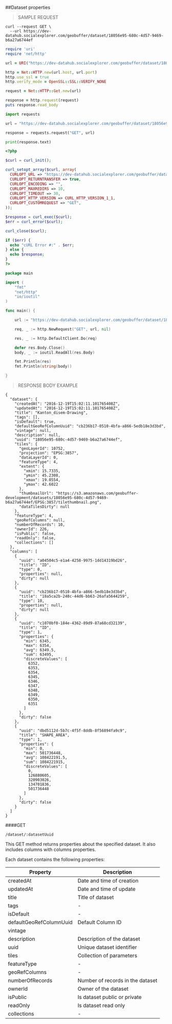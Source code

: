 ##Dataset properties


> SAMPLE REQUEST

```shell
curl --request GET \
  --url https://dev-datahub.socialexplorer.com/geobuffer/dataset/18056e95-680c-4d57-9469-b6a27a6744ef
```

```ruby
require 'uri'
require 'net/http'

url = URI("https://dev-datahub.socialexplorer.com/geobuffer/dataset/18056e95-680c-4d57-9469-b6a27a6744ef")

http = Net::HTTP.new(url.host, url.port)
http.use_ssl = true
http.verify_mode = OpenSSL::SSL::VERIFY_NONE

request = Net::HTTP::Get.new(url)

response = http.request(request)
puts response.read_body
```

```python
import requests

url = "https://dev-datahub.socialexplorer.com/geobuffer/dataset/18056e95-680c-4d57-9469-b6a27a6744ef"

response = requests.request("GET", url)

print(response.text)
```

```php
<?php

$curl = curl_init();

curl_setopt_array($curl, array(
  CURLOPT_URL => "https://dev-datahub.socialexplorer.com/geobuffer/dataset/18056e95-680c-4d57-9469-b6a27a6744ef",
  CURLOPT_RETURNTRANSFER => true,
  CURLOPT_ENCODING => "",
  CURLOPT_MAXREDIRS => 10,
  CURLOPT_TIMEOUT => 30,
  CURLOPT_HTTP_VERSION => CURL_HTTP_VERSION_1_1,
  CURLOPT_CUSTOMREQUEST => "GET",
));

$response = curl_exec($curl);
$err = curl_error($curl);

curl_close($curl);

if ($err) {
  echo "cURL Error #:" . $err;
} else {
  echo $response;
}
?>
```

```go
package main

import (
    "fmt"
    "net/http"
    "io/ioutil"
)

func main() {

    url := "https://dev-datahub.socialexplorer.com/geobuffer/dataset/18056e95-680c-4d57-9469-b6a27a6744ef"

    req, _ := http.NewRequest("GET", url, nil)

    res, _ := http.DefaultClient.Do(req)

    defer res.Body.Close()
    body, _ := ioutil.ReadAll(res.Body)

    fmt.Println(res)
    fmt.Println(string(body))

}
```

> RESPONSE BODY EXAMPLE

```
{
  "dataset": {
    "createdAt": "2016-12-19T15:02:11.101765408Z",
    "updatedAt": "2016-12-19T15:02:11.101765408Z",
    "title": "Kanton_disem-Drawing",
    "tags": [],
    "isDefault": true,
    "defaultGeoRefColumnUuid": "cb236b17-0510-4bfa-a866-5edb18e3d3bd",
    "vintage": null,
    "description": null,
    "uuid": "18056e95-680c-4d57-9469-b6a27a6744ef",
    "tiles": {
      "geoLayerId": 10752,
      "projection": "EPSG:3857",
      "dataLayerId": 0,
      "featureType": 4,
      "extent": {
        "xmin": 15.7335,
        "ymin": 45.2308,
        "xmax": 19.0554,
        "ymax": 42.6022
      },
      "thumbnailUrl": "https://s3.amazonaws.com/geobuffer-development/datasets/18056e95-680c-4d57-9469-b6a27a6744ef/EPSG:3857/tilethumbnail.png",
      "dataTilesDirty": null
    },
    "featureType": 4,
    "geoRefColumns": null,
    "numberOfRecords": 10,
    "ownerId": 226,
    "isPublic": false,
    "readOnly": false,
    "collections": []
  },
  "columns": [
    {
      "uuid": "a04504c5-e1a4-4258-9975-1dd14319bd26",
      "title": "ID",
      "type": 0,
      "properties": null,
      "dirty": null
    },
    {
      "uuid": "cb236b17-0510-4bfa-a866-5edb18e3d3bd",
      "title": "18a5ca2b-248c-44d6-bb63-26afa5644259",
      "type": 10,
      "properties": null,
      "dirty": null
    },
    {
      "uuid": "c1070bf0-184e-4362-89d9-87a68cd32139",
      "title": "ID",
      "type": 1,
      "properties": {
        "min": 6345,
        "max": 6354,
        "avg": 6349.5,
        "sum": 63495,
        "discreteValues": [
          6352,
          6353,
          6354,
          6345,
          6346,
          6347,
          6348,
          6349,
          6350,
          6351
        ]
      },
      "dirty": false
    },
    {
      "uuid": "dbd5112d-5b7c-4f5f-8ddb-8f56894fa9c9",
      "title": "SHAPE_AREA",
      "type": 1,
      "properties": {
        "min": 0,
        "max": 501736448,
        "avg": 108422191.5,
        "sum": 1084221915,
        "discreteValues": [
          0,
          126880605,
          320903026,
          134701836,
          501736448
        ]
      },
      "dirty": false
    }
  ]
}
```

####GET

`/dataset/:datasetUuid`

This GET method returns properties about the specified dataset. It also includes columns with columns properties.

Each dataset contains the following properties:

| Property                | Description                      |
|-------------------------|----------------------------------|
| createdAt               | Date and time of creation        |
| updatedAt               | Date and time of update          |
| title                   | Title of dataset                 |
| tags                    |    -                             |
| isDefault               |    -                             |
| defaultGeoRefColumnUuid | Default Column ID                |
| vintage                 |                                  |
| description             | Description of the dataset       |
| uuid                    | Unique dataset identifier        |
| tiles                   | Collection of parameters         |
| featureType             |    -                             |
| geoRefColumns           |    -                             |
| numberOfRecords         | Number of records in the dataset |
| ownerId                 | Owner of the dataset             |
| isPublic                | Is dataset public or private     |
| readOnly                | Is dataset read only             |
| collections             |    -                             |



